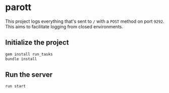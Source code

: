 parott
======

This project logs everything that's sent to `/` with a `POST` method on port `9292`. This aims to facilitate logging from closed environments.

## Initialize the project

```sh
gem install run_tasks
bundle install
```

## Run the server

```sh
run start
```
